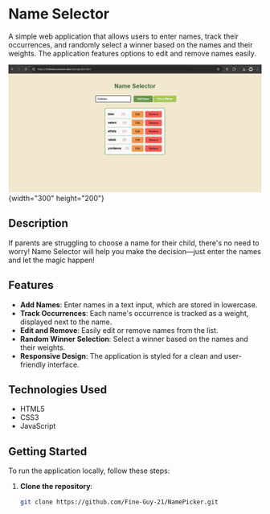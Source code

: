 # Name Selector

A simple web application that allows users to enter names, track their occurrences, and randomly select a winner based on the names and their weights. The application features options to edit and remove names easily.

![Alt text](pic.jpg){width="300" height="200"} 


## Description

If parents are struggling to choose a name for their child, there's no need to worry! Name Selector will help you make the decision—just enter the names and let the magic happen!

## Features

- **Add Names**: Enter names in a text input, which are stored in lowercase.
- **Track Occurrences**: Each name's occurrence is tracked as a weight, displayed next to the name.
- **Edit and Remove**: Easily edit or remove names from the list.
- **Random Winner Selection**: Select a winner based on the names and their weights.
- **Responsive Design**: The application is styled for a clean and user-friendly interface.

## Technologies Used

- HTML5
- CSS3
- JavaScript

## Getting Started

To run the application locally, follow these steps:

1. **Clone the repository**:
   ```bash
   git clone https://github.com/Fine-Guy-21/NamePicker.git
